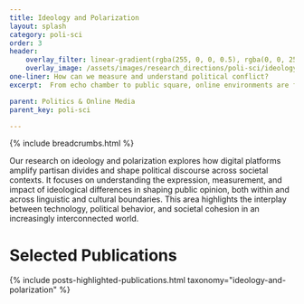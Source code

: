 ```yaml
---
title: Ideology and Polarization
layout: splash
category: poli-sci
order: 3
header:
    overlay_filter: linear-gradient(rgba(255, 0, 0, 0.5), rgba(0, 0, 255, 1))
    overlay_image: /assets/images/research_directions/poli-sci/ideology_and_polarization.png
one-liner: How can we measure and understand political conflict?
excerpt:  From echo chamber to public square, online environments are full of political discussion and conflict. We aim to measure and understand the evolving discourse, and ultimately, how it shapes our beliefs.

parent: Politics & Online Media
parent_key: poli-sci

---
```


{% include breadcrumbs.html %}

Our research on ideology and polarization explores how digital platforms amplify partisan divides and shape political discourse across societal contexts. It focuses on understanding the expression, measurement, and impact of ideological differences in shaping public opinion, both within and across linguistic and cultural boundaries. This area highlights the interplay between technology, political behavior, and societal cohesion in an increasingly interconnected world.

# Selected Publications

{% include posts-highlighted-publications.html taxonomy="ideology-and-polarization" %}
